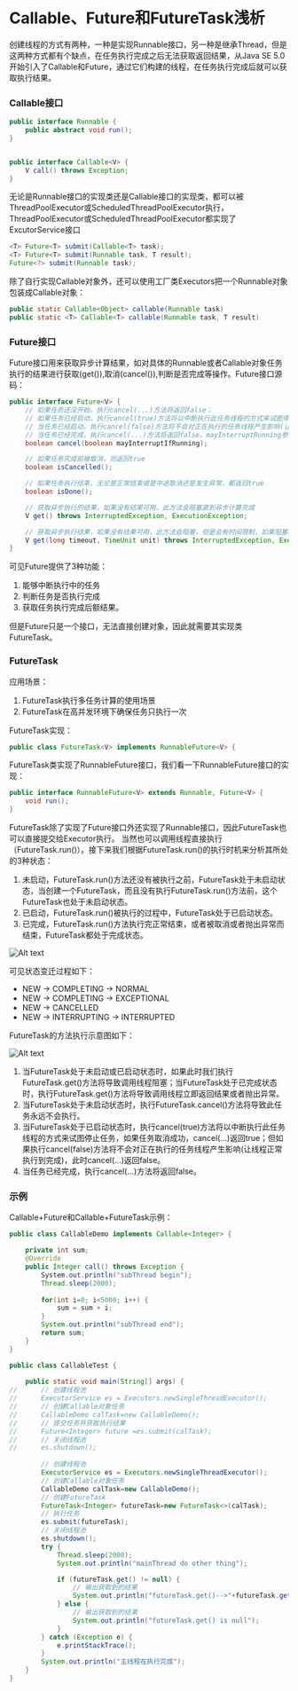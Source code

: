 Callable、Future和FutureTask浅析
===

创建线程的方式有两种，一种是实现Runnable接口，另一种是继承Thread，但是这两种方式都有个缺点，在任务执行完成之后无法获取返回结果，从Java SE 5.0开始引入了Callable和Future，通过它们构建的线程，在任务执行完成后就可以获取执行结果。

### Callable<V>接口

```java
public interface Runnable {
    public abstract void run();
}


public interface Callable<V> {
    V call() throws Exception;
}
```

无论是Runnable接口的实现类还是Callable接口的实现类，都可以被ThreadPoolExecutor或ScheduledThreadPoolExecutor执行，ThreadPoolExecutor或ScheduledThreadPoolExecutor都实现了ExcutorService接口

```java
<T> Future<T> submit(Callable<T> task);
<T> Future<T> submit(Runnable task, T result);
Future<?> submit(Runnable task);
```

除了自行实现Callable对象外，还可以使用工厂类Executors把一个Runnable对象包装成Callable对象：

```java
public static Callable<Object> callable(Runnable task)
public static <T> Callable<T> callable(Runnable task, T result)
```

### Future<V>接口

Future<V>接口用来获取异步计算结果，如对具体的Runnable或者Callable对象任务执行的结果进行获取(get()),取消(cancel()),判断是否完成等操作。Future接口源码：

```java
public interface Future<V> {
    // 如果任务还没开始，执行cancel(...)方法将返回false；
    // 如果任务已经启动，执行cancel(true)方法将以中断执行此任务线程的方式来试图停止任务，如果停止成功，返回true；
    // 当任务已经启动，执行cancel(false)方法将不会对正在执行的任务线程产生影响(让线程正常执行到完成)，此时返回false；
    // 当任务已经完成，执行cancel(...)方法将返回false。mayInterruptRunning参数表示是否中断执行中的线程。
    boolean cancel(boolean mayInterruptIfRunning);

    // 如果任务完成前被取消，则返回true
    boolean isCancelled();

    // 如果任务执行结束，无论是正常结束或是中途取消还是发生异常，都返回true
    boolean isDone();

    // 获取异步执行的结果，如果没有结果可用，此方法会阻塞直到异步计算完成
    V get() throws InterruptedException, ExecutionException;

    // 获取异步执行结果，如果没有结果可用，此方法会阻塞，但是会有时间限制，如果阻塞时间超过设定的timeout时间，该方法将返回null
    V get(long timeout, TimeUnit unit) throws InterruptedException, ExecutionException, TimeoutException;
}
```

可见Future提供了3种功能：

1. 能够中断执行中的任务
2. 判断任务是否执行完成
3. 获取任务执行完成后额结果。

但是Future只是一个接口，无法直接创建对象，因此就需要其实现类FutureTask。


### FutureTask

应用场景：

1. FutureTask执行多任务计算的使用场景
2. FutureTask在高并发环境下确保任务只执行一次

FutureTask实现：

```java
public class FutureTask<V> implements RunnableFuture<V> {
```

FutureTask类实现了RunnableFuture接口，我们看一下RunnableFuture接口的实现：

```java
public interface RunnableFuture<V> extends Runnable, Future<V> {  
    void run();  
}  
```

FutureTask除了实现了Future接口外还实现了Runnable接口，因此FutureTask也可以直接提交给Executor执行。 当然也可以调用线程直接执行（FutureTask.run()）。接下来我们根据FutureTask.run()的执行时机来分析其所处的3种状态：

1. 未启动，FutureTask.run()方法还没有被执行之前，FutureTask处于未启动状态，当创建一个FutureTask，而且没有执行FutureTask.run()方法前，这个FutureTask也处于未启动状态。
2. 已启动，FutureTask.run()被执行的过程中，FutureTask处于已启动状态。
3. 已完成，FutureTask.run()方法执行完正常结束，或者被取消或者抛出异常而结束，FutureTask都处于完成状态。

![Alt text](img/status.png)

可见状态变迁过程如下：

- NEW -> COMPLETING -> NORMAL
- NEW -> COMPLETING -> EXCEPTIONAL
- NEW -> CANCELLED
- NEW -> INTERRUPTING -> INTERRUPTED

FutureTask的方法执行示意图如下：

![Alt text](img/operate.png)

1. 当FutureTask处于未启动或已启动状态时，如果此时我们执行FutureTask.get()方法将导致调用线程阻塞；当FutureTask处于已完成状态时，执行FutureTask.get()方法将导致调用线程立即返回结果或者抛出异常。
2. 当FutureTask处于未启动状态时，执行FutureTask.cancel()方法将导致此任务永远不会执行。
3. 当FutureTask处于已启动状态时，执行cancel(true)方法将以中断执行此任务线程的方式来试图停止任务，如果任务取消成功，cancel(...)返回true；但如果执行cancel(false)方法将不会对正在执行的任务线程产生影响(让线程正常执行到完成)，此时cancel(...)返回false。
4. 当任务已经完成，执行cancel(...)方法将返回false。

### 示例

Callable+Future和Callable+FutureTask示例：

```java
public class CallableDemo implements Callable<Integer> {

    private int sum;
    @Override
    public Integer call() throws Exception {
        System.out.println("subThread begin");
        Thread.sleep(2000);
    
        for(int i=0; i<5000; i++) {
            sum = sum + i;
        }
        System.out.println("subThread end");
        return sum;
    }
}
```

```java
public class CallableTest {  
      
    public static void main(String[] args) {  
//      // 创建线程池
//      ExecutorService es = Executors.newSingleThreadExecutor();
//      // 创建Callable对象任务
//      CallableDemo calTask=new CallableDemo();
//      // 提交任务并获取执行结果
//      Future<Integer> future =es.submit(calTask);
//      // 关闭线程池
//      es.shutdown();
        
        // 创建线程池
        ExecutorService es = Executors.newSingleThreadExecutor();
        // 创建Callable对象任务
        CallableDemo calTask=new CallableDemo();
        // 创建FutureTask
        FutureTask<Integer> futureTask=new FutureTask<>(calTask);
        // 执行任务
        es.submit(futureTask);
        // 关闭线程池
        es.shutdown();
        try {
            Thread.sleep(2000);
            System.out.println("mainThread do other thing");

            if (futureTask.get() != null) {
                // 输出获取到的结果
                System.out.println("futureTask.get()-->"+futureTask.get());
            } else {
                // 输出获取到的结果
                System.out.println("futureTask.get() is null");
            }
        } catch (Exception e) {
            e.printStackTrace();
        }
        System.out.println("主线程在执行完成");
    }
}
```
